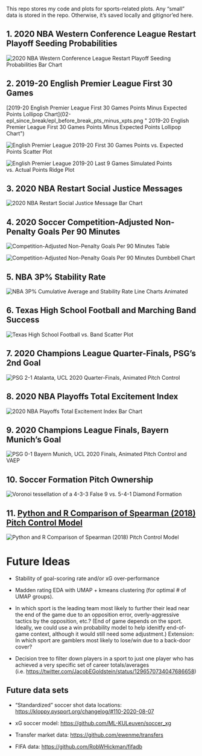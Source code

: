 
This repo stores my code and plots for sports-related plots. Any “small”
data is stored in the repo. Otherwise, it’s saved locally and
gitignor’ed here.

## 1\. 2020 NBA Western Conference League Restart Playoff Seeding Probabilities

![2020 NBA Western Conference League Restart Playoff Seeding
Probabilities Bar Chart](01-nba_seed_p/nba_seed_p.png
"2020 NBA Western Conference League Restart Playoff Seeding Probabilities Bar Chart")

## 2\. 2019-20 English Premier League First 30 Games

\[2019-20 English Premier League First 30 Games Points Minus Expected
Points Lollipop
Chart\](02-epl\_since\_break/epl\_before\_break\_pts\_minus\_xpts.png "
2019-20 English Premier League First 30 Games Points Minus Expected
Points Lollipop Chart")

![English Premier League 2019-20 First 30 Games Points vs. Expected
Points Scatter Plot](02-epl_since_break/epl_before_break_pts_vs_xpts.png
"English Premier League 2019-20 First 30 Games Points vs. Expected Points Scatter Plot")

![English Premier League 2019-20 Last 9 Games Simulated Points
vs. Actual Points Ridge
Plot](02-epl_since_break/epl_after_break_pts_sim.png
"English Premier League 2019-20 Last 9 Games Simulated Points vs. Actual Points Ridge Plot")

## 3\. 2020 NBA Restart Social Justice Messages

![2020 NBA Restart Social Justice Message Bar
Chart](03-2020_nba_social_justice/2020_nba_social_justice.png
"2020 NBA Restart Social Justice Message Bar Chart")

## 4\. 2020 Soccer Competition-Adjusted Non-Penalty Goals Per 90 Minutes

![Competition-Adjusted Non-Penalty Goals Per 90 Minutes
Table](04-2020_ucl_npg90_adj/04_ucl_npg90_adj.utf8.png
"Competition-Adjusted Non-Penalty Goals Per 90 Minutes Table")

![Competition-Adjusted Non-Penalty Goals Per 90 Minutes Dumbbell
Chart](04-2020_ucl_npg90_adj/ucl_npg90_adj.png
"Competition-Adjusted Non-Penalty Goals Per 90 Minutes Dumbbell Chart")

## 5\. NBA 3P% Stability Rate

![NBA 3P% Cumulative Average and Stability Rate Line Charts
Animated](05-nba_3fg_stability/nba_3p_stability.gif
"NBA 3P% Cumulative Average and Stability Rate Line Charts Animated")

## 6\. Texas High School Football and Marching Band Success

![Texas High School Football vs. Band Scatter
Plot](06-tx_hs/tx_hs_fb_band.png
"Texas High School Football vs. Band Scatter Plot")

## 7\. 2020 Champions League Quarter-Finals, PSG’s 2nd Goal

![PSG 2-1 Atalanta, UCL 2020 Quarter-Finals, Animated Pitch
Control](07-2020_ucl_psg_ata/ucl_2020_psg_atl.gif
"PSG 2-1 Atalanta, UCL 2020 Quarter-Finals, Animated Pitch Control")

## 8\. 2020 NBA Playoffs Total Excitement Index

![2020 NBA Playoffs Total Excitement Index Bar
Chart](08-2020_nba_playoffs_excitement_index/2020_nba_playoffs_excitement_index_20200907.png
"2020 NBA Playoffs Total Excitement Index Bar Chart")

## 9\. 2020 Champions League Finals, Bayern Munich’s Goal

![PSG 0-1 Bayern Munich, UCL 2020 Finals, Animated Pitch Control and
VAEP](09-2020_ucl_psg_mun_w_vaep/ucl_2020_psg_mun.gif
"PSG 0-1 Bayern Munich, UCL 2020 Finals, Animated Pitch Control and VAEP")

## 10\. Soccer Formation Pitch Ownership

![Voronoi tessellation of a 4-3-3 False 9 vs. 5-4-1 Diamond
Formation](10-soccer_formations/4-3-3-falsenineattack_v_5-4-1-diamond.png
"Voronoi tessellation of a 4-3-3 False 9 vs. 5-4-1 Diamond Formation")

## 11\. [Python and R Comparison of Spearman (2018) Pitch Control Model](https://tonyelhabr.rbind.io/post/soccer-pitch-control-r/)

![Python and R Comparison of Spearman (2018) Pitch Control
Model](11-pitch_control_spearman/viz_pc_823_combined.png
"Python and R Comparison of Spearman (2018) Pitch Control Model")

# Future Ideas

  - Stability of goal-scoring rate and/or xG over-performance

  - Madden rating EDA with UMAP + kmeans clustering (for optimal \# of
    UMAP groups).

  - In which sport is the leading team most likely to further their lead
    near the end of the game due to an opposition error,
    overly-aggressive tactics by the opposition, etc.? (End of game
    depends on the sport. Ideally, we could use a win probability model
    to help idenitfy end-of-game context, although it would still need
    some adjustment.) Extension: In which sport are gamblers most likely
    to lose/win due to a back-door cover?

  - Decision tree to filter down players in a sport to just one player
    who has achieved a very specific set of career totals/averages
    (i.e. <https://twitter.com/JacobEGoldstein/status/1296570734047686658>)

## Future data sets

  - “Standardized” soccer shot data locations:
    <https://kloppy.pysport.org/changelog/#110-2020-08-07>

  - xG soccer model: <https://github.com/ML-KULeuven/soccer_xg>

  - Transfer market data: <https://github.com/ewenme/transfers>

  - FIFA data: <https://github.com/RobWHickman/fifadb>
